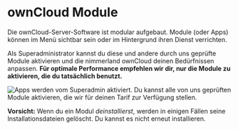 # ownCloud Module

Die ownCloud-Server-Software ist modular aufgebaut. Module (oder Apps) können im Menü sichtbar sein oder im Hintergrund ihren Dienst verrichten.

Als Superadministrator kannst du diese und andere durch uns geprüfte Module aktivieren und die nimmerland ownCloud deinen Bedürfnissen anpassen. **Für optimale Performance empfehlen wir dir, nur die Module zu aktivieren, die du tatsächlich benutzt.**

![Apps werden vom Superadmin aktiviert. Du kannst alle von uns geprüften Module aktivieren, die wir für deinen Tarif zur Verfügung stellen.](https://lehre.nimmerland.de/index.php/s/uMsHlmTiWtYXckK/download)

**Vorsicht:** Wenn du ein Modul *deinstallierst*, werden in einigen Fällen seine Installationsdateien gelöscht. Du kannst es nicht erneut installieren.

